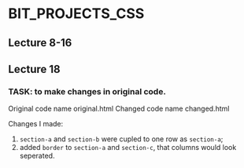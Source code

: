 # BIT_PROJECTS_CSS
## Lecture 8-16 

## Lecture 18
### TASK: to make changes in original code.
Original code name original.html
Changed code name changed.html

Changes I made:
1. `section-a` and `section-b` were cupled to one row as `section-a`;
2. added `border` to `section-a` and `section-c`, that columns would look seperated.